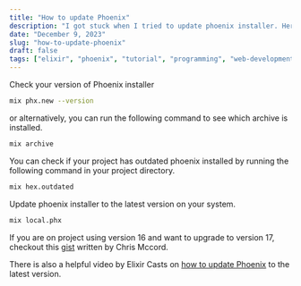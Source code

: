 ```yaml
---
title: "How to update Phoenix"
description: "I got stuck when I tried to update phoenix installer. Here is how I did it finally."
date: "December 9, 2023"
slug: "how-to-update-phoenix"
draft: false
tags: ["elixir", "phoenix", "tutorial", "programming", "web-development", "installation"]
---
```


Check your version of Phoenix installer

```bash
mix phx.new --version
```

or alternatively, you can run the following command to see which archive is installed.

```bash
mix archive
```

You can check if your project has outdated phoenix installed by running the following command in your project directory.

```bash
mix hex.outdated
```

Update phoenix installer to the latest version on your system.

```bash
mix local.phx
```

If you are on project using version 16 and want to upgrade to version 17, checkout this [gist](https://gist.github.com/chrismccord/00a6ea2a96bc57df0cce526bd20af8a7) written by Chris Mccord.

There is also a helpful video by Elixir Casts on [how to update Phoenix](https://elixircasts.io/upgrading-to-phoenix-1.7) to the latest version.
